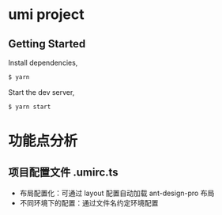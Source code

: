# umi project

## Getting Started

Install dependencies,

```bash
$ yarn
```

Start the dev server,

```bash
$ yarn start
```


# 功能点分析

## 项目配置文件 .umirc.ts

- 布局配置化：可通过 layout 配置自动加载 ant-design-pro 布局
- 不同环境下的配置：通过文件名约定环境配置
